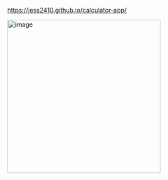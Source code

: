 https://jess2410.github.io/calculator-app/

<img width="350" alt="image" src="https://user-images.githubusercontent.com/89982670/208855737-c49953b0-82ac-4506-9ed4-82c3cc5f1dc9.png">
